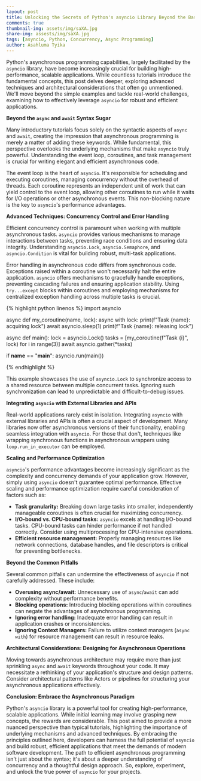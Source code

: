 ```yaml
---
layout: post
title: Unlocking the Secrets of Python's asyncio Library Beyond the Basics
comments: true
thumbnail-img: assets/img/saXA.jpg
share-img: assests/img/saXA.jpg
tags: [asyncio, Python, Concurrency, Async Programming]
author: Asahluma Tyika
---
```


Python's asynchronous programming capabilities, largely facilitated by the `asyncio` library, have become increasingly crucial for building high-performance, scalable applications. While countless tutorials introduce the fundamental concepts, this post delves deeper, exploring advanced techniques and architectural considerations that often go unmentioned.  We'll move beyond the simple examples and tackle real-world challenges, examining how to effectively leverage `asyncio` for robust and efficient applications.


**Beyond the `async` and `await` Syntax Sugar**

Many introductory tutorials focus solely on the syntactic aspects of `async` and `await`, creating the impression that asynchronous programming is merely a matter of adding these keywords.  While fundamental, this perspective overlooks the underlying mechanisms that make `asyncio` truly powerful.  Understanding the event loop, coroutines, and task management is crucial for writing elegant and efficient asynchronous code.

The event loop is the heart of `asyncio`. It's responsible for scheduling and executing coroutines, managing concurrency without the overhead of threads.  Each coroutine represents an independent unit of work that can yield control to the event loop, allowing other coroutines to run while it waits for I/O operations or other asynchronous events.  This non-blocking nature is the key to `asyncio`'s performance advantages.


**Advanced Techniques: Concurrency Control and Error Handling**

Efficient concurrency control is paramount when working with multiple asynchronous tasks.  `asyncio` provides various mechanisms to manage interactions between tasks, preventing race conditions and ensuring data integrity.  Understanding `asyncio.Lock`, `asyncio.Semaphore`, and `asyncio.Condition` is vital for building robust, multi-task applications.

Error handling in asynchronous code differs from synchronous code.  Exceptions raised within a coroutine won't necessarily halt the entire application.  `asyncio` offers mechanisms to gracefully handle exceptions, preventing cascading failures and ensuring application stability.  Using `try...except` blocks within coroutines and employing mechanisms for centralized exception handling across multiple tasks is crucial.

{% highlight python linenos %}
import asyncio

async def my_coroutine(name, lock):
    async with lock:
        print(f"Task {name}: acquiring lock")
        await asyncio.sleep(1)
        print(f"Task {name}: releasing lock")


async def main():
    lock = asyncio.Lock()
    tasks = [my_coroutine(f"Task {i}", lock) for i in range(3)]
    await asyncio.gather(*tasks)


if __name__ == "__main__":
    asyncio.run(main())

{% endhighlight %}


This example showcases the use of `asyncio.Lock` to synchronize access to a shared resource between multiple concurrent tasks.  Ignoring such synchronization can lead to unpredictable and difficult-to-debug issues.


**Integrating `asyncio` with External Libraries and APIs**

Real-world applications rarely exist in isolation.  Integrating `asyncio` with external libraries and APIs is often a crucial aspect of development.  Many libraries now offer asynchronous versions of their functionality, enabling seamless integration with `asyncio`.  For those that don't, techniques like wrapping synchronous functions in asynchronous wrappers using `loop.run_in_executor` can be employed.


**Scaling and Performance Optimization**

`asyncio`'s performance advantages become increasingly significant as the complexity and concurrency demands of your application grow.  However, simply using `asyncio` doesn't guarantee optimal performance.  Effective scaling and performance optimization require careful consideration of factors such as:

* **Task granularity:**  Breaking down large tasks into smaller, independently manageable coroutines is often crucial for maximizing concurrency.
* **I/O-bound vs. CPU-bound tasks:**  `asyncio` excels at handling I/O-bound tasks.  CPU-bound tasks can hinder performance if not handled correctly.  Consider using multiprocessing for CPU-intensive operations.
* **Efficient resource management:**  Properly managing resources like network connections, database handles, and file descriptors is critical for preventing bottlenecks.


**Beyond the Common Pitfalls**

Several common pitfalls can undermine the effectiveness of `asyncio` if not carefully addressed.  These include:

* **Overusing async/await:**  Unnecessary use of `async`/`await` can add complexity without performance benefits.
* **Blocking operations:**  Introducing blocking operations within coroutines can negate the advantages of asynchronous programming.
* **Ignoring error handling:**  Inadequate error handling can result in application crashes or inconsistencies.
* **Ignoring Context Managers:**  Failure to utilize context managers (`async with`) for resource management can result in resource leaks.


**Architectural Considerations:  Designing for Asynchronous Operations**

Moving towards asynchronous architecture may require more than just sprinkling `async` and `await` keywords throughout your code.  It may necessitate a rethinking of your application's structure and design patterns.  Consider architectural patterns like Actors or pipelines for structuring your asynchronous applications effectively.


**Conclusion:  Embrace the Asynchronous Paradigm**

Python's `asyncio` library is a powerful tool for creating high-performance, scalable applications. While initial learning may involve grasping new concepts, the rewards are considerable. This post aimed to provide a more nuanced perspective than typical tutorials, highlighting the importance of underlying mechanisms and advanced techniques.  By embracing the principles outlined here, developers can harness the full potential of `asyncio` and build robust, efficient applications that meet the demands of modern software development.  The path to efficient asynchronous programming isn't just about the syntax; it's about a deeper understanding of concurrency and a thoughtful design approach. So, explore, experiment, and unlock the true power of `asyncio` for your projects.
